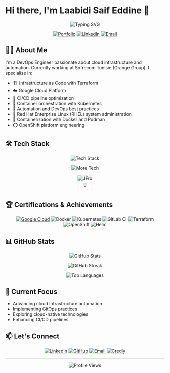 # Hi there, I'm Laabidi Saif Eddine 👋

<div align="center">
  
  ![Typing SVG](https://readme-typing-svg.demolab.com?font=Fira+Code&duration=3000&pause=1000&color=2F81F7&center=true&vCenter=true&width=435&lines=DevOps+Engineer;Cloud+Infrastructure+Expert;Automation+Enthusiast;SAFe+for+Teams+Certified;Kubernetes+OpenShift+Engineer)


  [![Portfolio](https://img.shields.io/badge/Portfolio-4CAF50?style=for-the-badge&logo=github&logoColor=white)](https://xxxxxxxxxxxxxxxx)
  [![LinkedIn](https://img.shields.io/badge/LinkedIn-0077B5?style=for-the-badge&logo=linkedin&logoColor=white)](https://www.linkedin.com/in/saif-eddine-laabidi-41882a189)
  [![Email](https://img.shields.io/badge/Email-D14836?style=for-the-badge&logo=gmail&logoColor=white)](mailto:SeifEddine.Laabidi@esprit.tn)
  
</div>

## 👨‍💻 About Me

I'm a DevOps Engineer passionate about cloud infrastructure and automation. Currently working at Sofrecom Tunisie (Orange Group), I specialize in:

- 🏗️ Infrastructure as Code with Terraform
- ☁️ Google Cloud Platform
- 🔄 CI/CD pipeline optimization
- 🐳 Container orchestration with Kubernetes
- 🚀 Automation and DevOps best practices
- 🔴 Red Hat Enterprise Linux (RHEL) system administration
- 🐋 Containerization with Docker and Podman
- ⭕ OpenShift platform engineering

## 🛠️ Tech Stack

<div align="center">
  
  ![Tech Stack](https://skillicons.dev/icons?i=gcp,kubernetes,gitlab,docker,terraform,ansible,maven,gradle,jenkins)
  
  ![More Tech](https://skillicons.dev/icons?i=redhat,java,cs)

  <!-- Custom Icons for tools without official skillicons -->
  <img src="https://www.vectorlogo.zone/logos/jfrog/jfrog-icon.svg" alt="JFrog" width="50" height="50"/>  
</div>

## 🏆 Certifications & Achievements

<div align="center">
  
  [![Google Cloud](https://img.shields.io/badge/Google_Cloud-4285F4?style=for-the-badge&logo=google-cloud&logoColor=white)](https://www.credly.com/users/hamza-taoujouti.39b33a11)
  ![Docker](https://img.shields.io/badge/Docker-2496ED?style=for-the-badge&logo=docker&logoColor=white)
  ![Kubernetes](https://img.shields.io/badge/Kubernetes-326CE5?style=for-the-badge&logo=kubernetes&logoColor=white)
  ![GitLab CI](https://img.shields.io/badge/GitLab_CI-FC6D26?style=for-the-badge&logo=gitlab&logoColor=white)
  ![Terraform](https://img.shields.io/badge/Terraform-7B42BC?style=for-the-badge&logo=terraform&logoColor=white)
  ![OpenShift](https://img.shields.io/badge/OpenShift-EE0000?style=for-the-badge&logo=redhatopenshift&logoColor=white)
  ![Helm](https://img.shields.io/badge/Helm-0F1689?style=for-the-badge&logo=helm&logoColor=white)
  
</div>

## 📊 GitHub Stats

<div align="center">
  
  ![GitHub Stats](https://github-readme-stats.vercel.app/api?username=saifEddineLaabidi&show_icons=true&theme=tokyonight)
  
  ![GitHub Streak](https://github-readme-streak-stats.herokuapp.com/?user=saifEddineLaabidi&theme=tokyonight)
  
  ![Top Languages](https://github-readme-stats.vercel.app/api/top-langs/?username=saifEddineLaabidi&layout=compact&theme=tokyonight)
  
</div>

## 🌱 Current Focus

- Advancing cloud infrastructure automation
- Implementing GitOps practices
- Exploring cloud-native technologies
- Enhancing CI/CD pipelines

## 📫 Let's Connect

<div align="center">
  
  [![LinkedIn](https://img.shields.io/badge/LinkedIn-0077B5?style=for-the-badge&logo=linkedin&logoColor=white)](https://www.linkedin.com/in/saif-eddine-laabidi-41882a189)
  [![GitHub](https://img.shields.io/badge/GitHub-100000?style=for-the-badge&logo=github&logoColor=white)](https://github.com/saifEddineLaabidi)
  [![Email](https://img.shields.io/badge/Email-D14836?style=for-the-badge&logo=gmail&logoColor=white)](mailto:SeifEddine.Laabidi@esprit.tn)
  [![Credly](https://img.shields.io/badge/Credly-FF6B00?style=for-the-badge&logo=credly&logoColor=white)](https://xxxxxxxxxxxxxx)
  
</div>

---
<div align="center">
  
  ![Profile Views](https://komarev.com/ghpvc/?username=saifEddineLaabidi&color=blue&style=for-the-badge)
  
</div>
